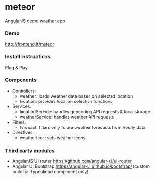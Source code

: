# meteor
AngularJS demo weather app

### Demo
http://frontend.lt/meteor

### Install instructions
Plug & Play

### Components 

 - Controllers:
	 - weather: loads weather data based on selected location
	 - location: provides location selection functions
 - Services:
	 - locationService: handles geocoding API requests & local storage
	 - weatherService: handles weather API requests
 - Filters:
	 - forecast: filters only future weather forecasts from hourly data
 - Directives:
	 - weatherIcon: sets weather icons

### Third party modules

 - AngularJS UI router https://github.com/angular-ui/ui-router
 - Angular UI Bootstrap https://angular-ui.github.io/bootstrap/ (custom build for Typeahead component only)
